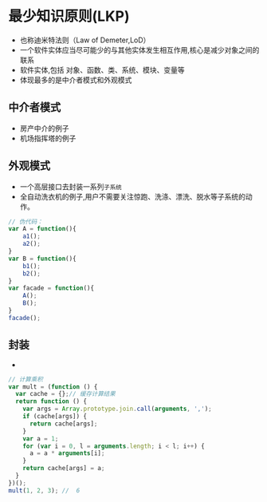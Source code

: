 # 最少知识原则(LKP)
- 也称迪米特法则（Law of Demeter,LoD）
- 一个软件实体应当尽可能少的与其他实体发生相互作用,核心是减少对象之间的联系
- 软件实体,包括 对象、函数、类、系统、模块、变量等
- 体现最多的是中介者模式和外观模式


## 中介者模式
- 房产中介的例子
- 机场指挥塔的例子
## 外观模式
- 一个高层接口去封装一系列`子系统`
- 全自动洗衣机的例子,用户不需要关注惊跑、洗涤、漂洗、脱水等子系统的动作。
```js
// 伪代码：
var A = function(){ 
    a1(); 
    a2(); 
} 
var B = function(){ 
    b1(); 
    b2(); 
} 
var facade = function(){ 
    A(); 
    B(); 
} 
facade();

```
## 封装
- 

```js
// 计算乘积
var mult = (function () {
  var cache = {};// 缓存计算结果
  return function () {
    var args = Array.prototype.join.call(arguments, ',');
    if (cache[args]) {
      return cache[args];
    }
    var a = 1;
    for (var i = 0, l = arguments.length; i < l; i++) {
      a = a * arguments[i];
    }
    return cache[args] = a;
  }
})();
mult(1, 2, 3); //  6

```

